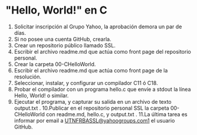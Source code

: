 # "Hello, World!" en C

1. Solicitar inscripción al Grupo Yahoo, la aprobación demora un par de días. 
2. Si no posee una cuenta GitHub, crearla. 
3. Crear un repositorio público llamado SSL. 
4. Escribir el archivo readme.md que actúa como front page del repositorio personal. 
5. Crear la carpeta 00-CHelloWorld. 
6. Escribir el archivo readme.md que actúa como front page de la resolución. 
7. Seleccionar, instalar, y configurar un compilador C11 ó C18. 
8. Probar el compilador con un programa hello.c que envíe a stdout la línea Hello, World! o similar.
9. Ejecutar el programa, y capturar su salida en un archivo de texto output.txt . 10.Publicar en el repositorio personal SSL la carpeta 00-CHelloWorld con readme.md, hello.c, y output.txt . 11.La última tarea es informar por email a UTNFRBASSL@yahoogroups.com1 el usuario GitHub.
